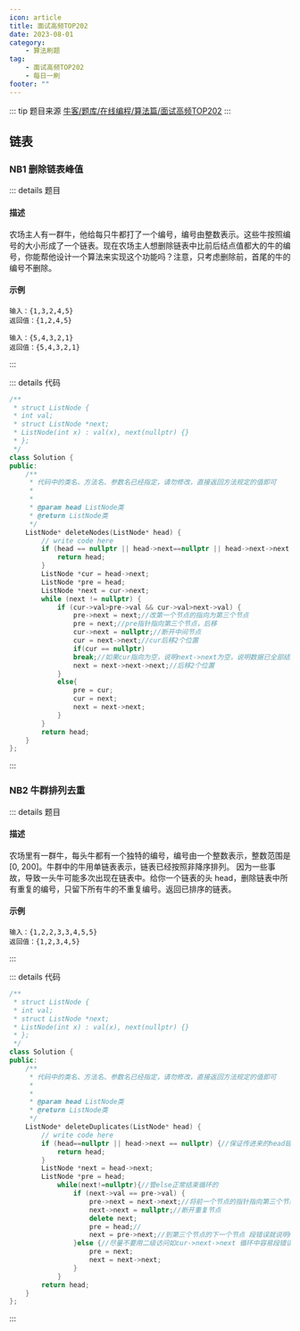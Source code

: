 ```yaml
---
icon: article
title: 面试高频TOP202
date: 2023-08-01
category:
    - 算法刷题
tag:
    - 面试高频TOP202
    - 每日一刷
footer: ""
---
```

::: tip 题目来源
[牛客/题库/在线编程/算法篇/面试高频TOP202](https://www.nowcoder.com/exam/oj)
:::

## 链表

### NB1 删除链表峰值
<!-- #region -->
::: details 题目

#### 描述

农场主人有一群牛，他给每只牛都打了一个编号，编号由整数表示。这些牛按照编号的大小形成了一个链表。现在农场主人想删除链表中比前后结点值都大的牛的编号，你能帮他设计一个算法来实现这个功能吗？注意，只考虑删除前，首尾的牛的编号不删除。

#### 示例

```示例
输入：{1,3,2,4,5}
返回值：{1,2,4,5}

输入：{5,4,3,2,1}
返回值：{5,4,3,2,1}
```

:::

::: details 代码

```cpp
/**
 * struct ListNode {
 * int val;
 * struct ListNode *next;
 * ListNode(int x) : val(x), next(nullptr) {}
 * };
 */
class Solution {
public:
    /**
     * 代码中的类名、方法名、参数名已经指定，请勿修改，直接返回方法规定的值即可
     *
     * 
     * @param head ListNode类 
     * @return ListNode类
     */
    ListNode* deleteNodes(ListNode* head) {
        // write code here
        if (head == nullptr || head->next==nullptr || head->next->next == nullptr) {
            return head;
        }
        ListNode *cur = head->next;
        ListNode *pre = head;
        ListNode *next = cur->next;
        while (next != nullptr) {
            if (cur->val>pre->val && cur->val>next->val) {
                pre->next = next;//改第一个节点的指向为第三个节点
                pre = next;//pre指针指向第三个节点，后移
                cur->next = nullptr;//断开中间节点
                cur = next->next;//cur后移2个位置
                if(cur == nullptr)
                break;//如果cur指向为空，说明next->next为空，说明数据已全部结束
                next = next->next->next;//后移2个位置
            }
            else{
                pre = cur;
                cur = next;
                next = next->next;
            }
        }
        return head;
    }
};
```

:::
<!-- #endregion -->
### NB2 牛群排列去重
<!-- #region -->

::: details 题目

#### 描述

农场里有一群牛，每头牛都有一个独特的编号，编号由一个整数表示，整数范围是[0, 200]。牛群中的牛用单链表表示，链表已经按照非降序排列。
因为一些事故，导致一头牛可能多次出现在链表中。给你一个链表的头 head，删除链表中所有重复的编号，只留下所有牛的不重复编号。返回已排序的链表。

#### 示例

```示例
输入：{1,2,2,3,3,4,5,5}
返回值：{1,2,3,4,5}
```

:::

::: details 代码

```cpp
/**
 * struct ListNode {
 * int val;
 * struct ListNode *next;
 * ListNode(int x) : val(x), next(nullptr) {}
 * };
 */
class Solution {
public:
    /**
     * 代码中的类名、方法名、参数名已经指定，请勿修改，直接返回方法规定的值即可
     *
     * 
     * @param head ListNode类 
     * @return ListNode类
     */
    ListNode* deleteDuplicates(ListNode* head) {
        // write code here
        if (head==nullptr || head->next == nullptr) {//保证传进来的head链表至少有两个元素
            return head;
        }
        ListNode *next = head->next;
        ListNode *pre = head;
            while(next!=nullptr){//管else正常结束循环的
                if (next->val == pre->val) {
                    pre->next = next->next;//将前一个节点的指针指向第三个节点
                    next->next = nullptr;//断开重复节点
                    delete next;
                    pre = head;//
                    next = pre->next;//到第三个节点的下一个节点 段错误就说明next为空然后next->next了
                }else {//尽量不要用二级访问如cur->next->next 循环中容易段错误
                    pre = next;
                    next = next->next;
                }
            }
        return head;
    }
};
```

:::
<!-- #endregion -->